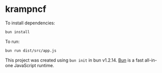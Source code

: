 # krampncf

To install dependencies:

```bash
bun install
```

To run:

```bash
bun run dist/src/app.js
```

This project was created using `bun init` in bun v1.2.14. [Bun](https://bun.sh) is a fast all-in-one JavaScript runtime.
